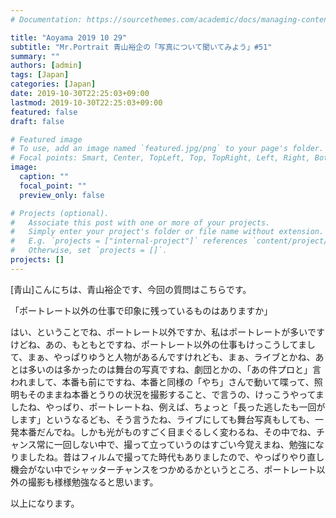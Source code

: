 ```yaml
---
# Documentation: https://sourcethemes.com/academic/docs/managing-content/

title: "Aoyama 2019 10 29"
subtitle: "Mr.Portrait 青山裕企の「写真について聞いてみよう」#51"
summary: ""
authors: [admin]
tags: [Japan]
categories: [Japan]
date: 2019-10-30T22:25:03+09:00
lastmod: 2019-10-30T22:25:03+09:00
featured: false
draft: false

# Featured image
# To use, add an image named `featured.jpg/png` to your page's folder.
# Focal points: Smart, Center, TopLeft, Top, TopRight, Left, Right, BottomLeft, Bottom, BottomRight.
image:
  caption: ""
  focal_point: ""
  preview_only: false

# Projects (optional).
#   Associate this post with one or more of your projects.
#   Simply enter your project's folder or file name without extension.
#   E.g. `projects = ["internal-project"]` references `content/project/deep-learning/index.md`.
#   Otherwise, set `projects = []`.
projects: []
---
```


[青山]こんにちは、青山裕企です、今回の質問はこちらです。

「ポートレート以外の仕事で印象に残っているものはありますか」

はい、ということでね、ポートレート以外ですか、私はポートレートが多いですけどね、あの、もともとですね、ポートレート以外の仕事もけっこうしてまして、まぁ、やっぱりゆうと人物があるんですけれども、まぁ、ライブとかね、あとは多いのは多かったのは舞台の写真ですね、劇団とかの、「あの件プロと」言われまして、本番も前にですね、本番と同様の「やち」さんで動いて喋って、照明もそのままね本番とうりの状況を撮影すること、で言うの、けっこうやってましたね、やっぱり、ポートレートね、例えば、ちょっと「長った逃したも一回がします」というなるども、そう言うたね、ライブにしても舞台写真もしても、一発本番だんでね。しかも光がものすごく目まぐるしく変わるね、その中でね、チャンス常に一回しない中で、撮って立っていうのはすごい今覚えまね、勉強になりましたね。昔はフィルムで撮ってた時代もありましたので、やっぱりやり直し機会がない中でシャッターチャンスをつかめるかというところ、ポートレート以外の撮影も様様勉強なると思います。

以上になります。
